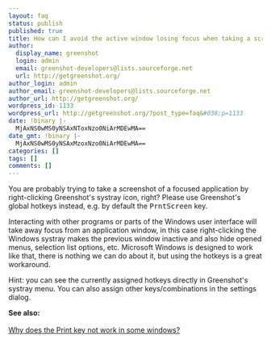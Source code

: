 ```yaml
---
layout: faq
status: publish
published: true
title: How can I avoid the active window losing focus when taking a screenshot?
author:
  display_name: greenshot
  login: admin
  email: greenshot-developers@lists.sourceforge.net
  url: http://getgreenshot.org/
author_login: admin
author_email: greenshot-developers@lists.sourceforge.net
author_url: http://getgreenshot.org/
wordpress_id: 1133
wordpress_url: http://getgreenshot.org/?post_type=faq&#038;p=1133
date: !binary |-
  MjAxNS0wMS0yNSAxNToxNzo0NiArMDEwMA==
date_gmt: !binary |-
  MjAxNS0wMS0yNSAxMzoxNzo0NiArMDEwMA==
categories: []
tags: []
comments: []
---
```

<p>You are probably trying to take a screenshot of a focused application by right-clicking Greenshot's systray icon, right? Please use Greenshot's global hotkeys instead, e.g. by default the <kbd>PrntScreen</kbd> key.</p>
<p>Interacting with other programs or parts of the Windows user interface will take away focus from an application window, in this case right-clicking the Windows systray makes the previous window inactive and also hide opened menus, selection list options, etc. Microsoft Windows is designed to work like that, there is nothing we can do about it, but using the hotkeys is a great workaround.</p>
<p>Hint: you can see the currently assigned hotkeys directly in Greenshot's systray menu. You can also assign other keys/combinations in the settings dialog.</p>
<p><strong>See also:</strong><br />
<a href="http://getgreenshot.org/faq/why-does-the-print-key-not-work-in-some-windows/"><br />
Why does the Print key not work in some windows?</a></p>
